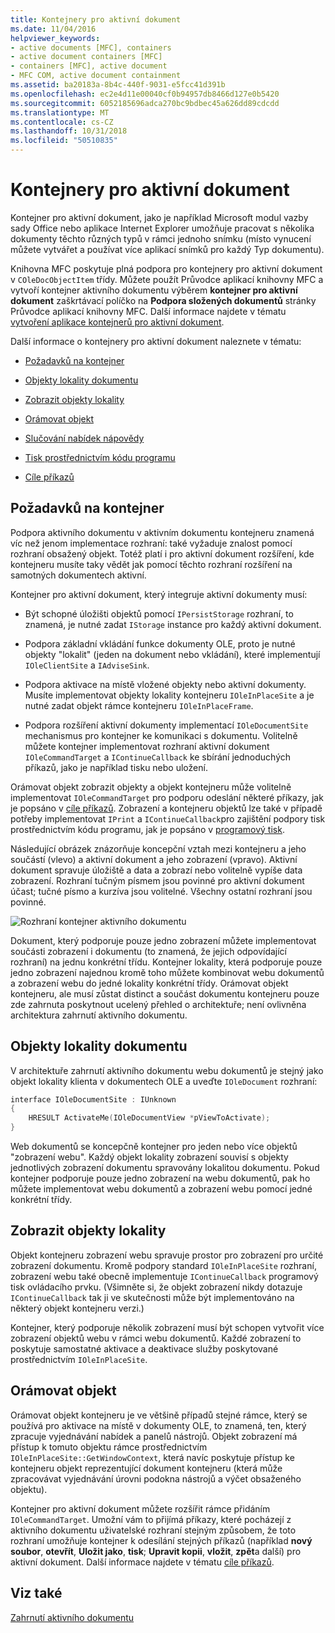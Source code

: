 ```yaml
---
title: Kontejnery pro aktivní dokument
ms.date: 11/04/2016
helpviewer_keywords:
- active documents [MFC], containers
- active document containers [MFC]
- containers [MFC], active document
- MFC COM, active document containment
ms.assetid: ba20183a-8b4c-440f-9031-e5fcc41d391b
ms.openlocfilehash: ec2e4d11e00040cf0b94957db8466d127e0b5420
ms.sourcegitcommit: 6052185696adca270bc9bdbec45a626dd89cdcdd
ms.translationtype: MT
ms.contentlocale: cs-CZ
ms.lasthandoff: 10/31/2018
ms.locfileid: "50510835"
---
```

# <a name="active-document-containers"></a>Kontejnery pro aktivní dokument

Kontejner pro aktivní dokument, jako je například Microsoft modul vazby sady Office nebo aplikace Internet Explorer umožňuje pracovat s několika dokumenty těchto různých typů v rámci jednoho snímku (místo vynucení můžete vytvářet a používat více aplikací snímků pro každý Typ dokumentu).

Knihovna MFC poskytuje plná podpora pro kontejnery pro aktivní dokument v `COleDocObjectItem` třídy. Můžete použít Průvodce aplikací knihovny MFC a vytvoří kontejner aktivního dokumentu výběrem **kontejner pro aktivní dokument** zaškrtávací políčko na **Podpora složených dokumentů** stránky Průvodce aplikací knihovny MFC. Další informace najdete v tématu [vytvoření aplikace kontejnerů pro aktivní dokument](../mfc/creating-an-active-document-container-application.md).

Další informace o kontejnery pro aktivní dokument naleznete v tématu:

- [Požadavků na kontejner](#container_requirements)

- [Objekty lokality dokumentu](#document_site_objects)

- [Zobrazit objekty lokality](#view_site_objects)

- [Orámovat objekt](#frame_object)

- [Slučování nabídek nápovědy](../mfc/help-menu-merging.md)

- [Tisk prostřednictvím kódu programu](../mfc/programmatic-printing.md)

- [Cíle příkazů](../mfc/message-handling-and-command-targets.md)

##  <a name="container_requirements"></a> Požadavků na kontejner

Podpora aktivního dokumentu v aktivním dokumentu kontejneru znamená víc než jenom implementace rozhraní: také vyžaduje znalost pomocí rozhraní obsažený objekt. Totéž platí i pro aktivní dokument rozšíření, kde kontejneru musíte taky vědět jak pomocí těchto rozhraní rozšíření na samotných dokumentech aktivní.

Kontejner pro aktivní dokument, který integruje aktivní dokumenty musí:

- Být schopné úložišti objektů pomocí `IPersistStorage` rozhraní, to znamená, je nutné zadat `IStorage` instance pro každý aktivní dokument.

- Podpora základní vkládání funkce dokumenty OLE, proto je nutné objekty "lokalit" (jeden na dokument nebo vkládání), které implementují `IOleClientSite` a `IAdviseSink`.

- Podpora aktivace na místě vložené objekty nebo aktivní dokumenty. Musíte implementovat objekty lokality kontejneru `IOleInPlaceSite` a je nutné zadat objekt rámce kontejneru `IOleInPlaceFrame`.

- Podpora rozšíření aktivní dokumenty implementací `IOleDocumentSite` mechanismus pro kontejner ke komunikaci s dokumentu. Volitelně můžete kontejner implementovat rozhraní aktivní dokument `IOleCommandTarget` a `IContinueCallback` ke sbírání jednoduchých příkazů, jako je například tisku nebo uložení.

Orámovat objekt zobrazit objekty a objekt kontejneru může volitelně implementovat `IOleCommandTarget` pro podporu odeslání některé příkazy, jak je popsáno v [cíle příkazů](../mfc/message-handling-and-command-targets.md). Zobrazení a kontejneru objektů lze také v případě potřeby implementovat `IPrint` a `IContinueCallback`pro zajištění podpory tisk prostřednictvím kódu programu, jak je popsáno v [programový tisk](../mfc/programmatic-printing.md).

Následující obrázek znázorňuje koncepční vztah mezi kontejneru a jeho součástí (vlevo) a aktivní dokument a jeho zobrazení (vpravo). Aktivní dokument spravuje úložiště a data a zobrazí nebo volitelně vypíše data zobrazení. Rozhraní tučným písmem jsou povinné pro aktivní dokument účast; tučné písmo a kurzíva jsou volitelné. Všechny ostatní rozhraní jsou povinné.

![Rozhraní kontejner aktivního dokumentu](../mfc/media/vc37gj1.gif "vc37gj1")

Dokument, který podporuje pouze jedno zobrazení můžete implementovat součásti zobrazení i dokumentu (to znamená, že jejich odpovídající rozhraní) na jednu konkrétní třídu. Kontejner lokality, která podporuje pouze jedno zobrazení najednou kromě toho můžete kombinovat webu dokumentů a zobrazení webu do jedné lokality konkrétní třídy. Orámovat objekt kontejneru, ale musí zůstat distinct a součást dokumentu kontejneru pouze zde zahrnuta poskytnout ucelený přehled o architektuře; není ovlivněna architektura zahrnutí aktivního dokumentu.

##  <a name="document_site_objects"></a> Objekty lokality dokumentu

V architektuře zahrnutí aktivního dokumentu webu dokumentů je stejný jako objekt lokality klienta v dokumentech OLE a uveďte `IOleDocument` rozhraní:

```cpp
interface IOleDocumentSite : IUnknown
{
    HRESULT ActivateMe(IOleDocumentView *pViewToActivate);
}
```

Web dokumentů se koncepčně kontejner pro jeden nebo více objektů "zobrazení webu". Každý objekt lokality zobrazení souvisí s objekty jednotlivých zobrazení dokumentu spravovány lokalitou dokumentu. Pokud kontejner podporuje pouze jedno zobrazení na webu dokumentů, pak ho můžete implementovat webu dokumentů a zobrazení webu pomocí jedné konkrétní třídy.

##  <a name="view_site_objects"></a> Zobrazit objekty lokality

Objekt kontejneru zobrazení webu spravuje prostor pro zobrazení pro určité zobrazení dokumentu. Kromě podpory standard `IOleInPlaceSite` rozhraní, zobrazení webu také obecně implementuje `IContinueCallback` programový tisk ovládacího prvku. (Všimněte si, že objekt zobrazení nikdy dotazuje `IContinueCallback` tak ji ve skutečnosti může být implementováno na některý objekt kontejneru verzi.)

Kontejner, který podporuje několik zobrazení musí být schopen vytvořit více zobrazení objektů webu v rámci webu dokumentů. Každé zobrazení to poskytuje samostatné aktivace a deaktivace služby poskytované prostřednictvím `IOleInPlaceSite`.

##  <a name="frame_object"></a> Orámovat objekt

Orámovat objekt kontejneru je ve většině případů stejné rámce, který se používá pro aktivace na místě v dokumenty OLE, to znamená, ten, který zpracuje vyjednávání nabídek a panelů nástrojů. Objekt zobrazení má přístup k tomuto objektu rámce prostřednictvím `IOleInPlaceSite::GetWindowContext`, která navíc poskytuje přístup ke kontejneru objekt reprezentující dokument kontejneru (která může zpracovávat vyjednávání úrovni podokna nástrojů a výčet obsaženého objektu).

Kontejner pro aktivní dokument můžete rozšířit rámce přidáním `IOleCommandTarget`. Umožní vám to přijímá příkazy, které pocházejí z aktivního dokumentu uživatelské rozhraní stejným způsobem, že toto rozhraní umožňuje kontejner k odesílání stejných příkazů (například **nový soubor**, **otevřít**,  **Uložit jako**, **tisk**; **Upravit kopii**, **vložit**, **zpět**a další) pro aktivní dokument. Další informace najdete v tématu [cíle příkazů](../mfc/message-handling-and-command-targets.md).

## <a name="see-also"></a>Viz také

[Zahrnutí aktivního dokumentu](../mfc/active-document-containment.md)

